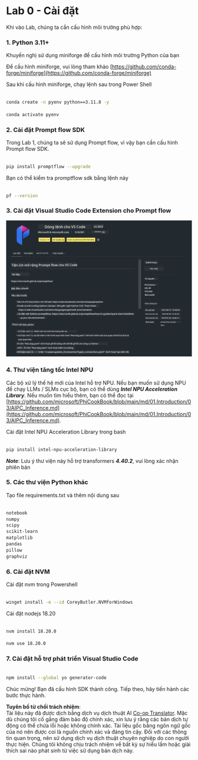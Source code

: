 <!--
CO_OP_TRANSLATOR_METADATA:
{
  "original_hash": "a4ef39027902e82f2c33d568d2a2259a",
  "translation_date": "2025-07-17T03:51:36+00:00",
  "source_file": "md/02.Application/02.Code/Phi3/VSCodeExt/HOL/AIPC/01.Installations.md",
  "language_code": "vi"
}
-->
# **Lab 0 - Cài đặt**

Khi vào Lab, chúng ta cần cấu hình môi trường phù hợp:


### **1. Python 3.11+**

Khuyến nghị sử dụng miniforge để cấu hình môi trường Python của bạn

Để cấu hình miniforge, vui lòng tham khảo [https://github.com/conda-forge/miniforge](https://github.com/conda-forge/miniforge)

Sau khi cấu hình miniforge, chạy lệnh sau trong Power Shell

```bash

conda create -n pyenv python==3.11.8 -y

conda activate pyenv

```


### **2. Cài đặt Prompt flow SDK**

Trong Lab 1, chúng ta sẽ sử dụng Prompt flow, vì vậy bạn cần cấu hình Prompt flow SDK.

```bash

pip install promptflow --upgrade

```

Bạn có thể kiểm tra promptflow sdk bằng lệnh này


```bash

pf --version

```

### **3. Cài đặt Visual Studio Code Extension cho Prompt flow**

![pf](../../../../../../../../../translated_images/pf_ext.8cf76b5846e9b8562b0dd276004237b3ff3797066b9f912d39c0ae6c88b35878.vi.png)


### **4. Thư viện tăng tốc Intel NPU**

Các bộ xử lý thế hệ mới của Intel hỗ trợ NPU. Nếu bạn muốn sử dụng NPU để chạy LLMs / SLMs cục bộ, bạn có thể dùng ***Intel NPU Acceleration Library***. Nếu muốn tìm hiểu thêm, bạn có thể đọc tại [https://github.com/microsoft/PhiCookBook/blob/main/md/01.Introduction/03/AIPC_Inference.md](https://github.com/microsoft/PhiCookBook/blob/main/md/01.Introduction/03/AIPC_Inference.md).

Cài đặt Intel NPU Acceleration Library trong bash


```bash

pip install intel-npu-acceleration-library

```

***Note***: Lưu ý thư viện này hỗ trợ transformers ***4.40.2***, vui lòng xác nhận phiên bản


### **5. Các thư viện Python khác**


Tạo file requirements.txt và thêm nội dung sau

```txt

notebook
numpy 
scipy 
scikit-learn 
matplotlib 
pandas 
pillow 
graphviz

```


### **6. Cài đặt NVM**

Cài đặt nvm trong Powershell


```bash

winget install -e --id CoreyButler.NVMforWindows

```

Cài đặt nodejs 18.20


```bash

nvm install 18.20.0

nvm use 18.20.0

```

### **7. Cài đặt hỗ trợ phát triển Visual Studio Code**


```bash

npm install --global yo generator-code

```

Chúc mừng! Bạn đã cấu hình SDK thành công. Tiếp theo, hãy tiến hành các bước thực hành.

**Tuyên bố từ chối trách nhiệm**:  
Tài liệu này đã được dịch bằng dịch vụ dịch thuật AI [Co-op Translator](https://github.com/Azure/co-op-translator). Mặc dù chúng tôi cố gắng đảm bảo độ chính xác, xin lưu ý rằng các bản dịch tự động có thể chứa lỗi hoặc không chính xác. Tài liệu gốc bằng ngôn ngữ gốc của nó nên được coi là nguồn chính xác và đáng tin cậy. Đối với các thông tin quan trọng, nên sử dụng dịch vụ dịch thuật chuyên nghiệp do con người thực hiện. Chúng tôi không chịu trách nhiệm về bất kỳ sự hiểu lầm hoặc giải thích sai nào phát sinh từ việc sử dụng bản dịch này.